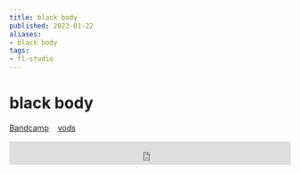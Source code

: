 ```yaml
---
title: black body
published: 2023-01-22
aliases:
- black body
tags:
- fl-studio
---
```


# black body

<div style="display: flex; flex-direction: row; gap: 1rem; margin-bottom: 1rem;">
<div><i class="ri-store-2-fill"></i> <a href="https://music.exodrifter.space/track/black-body">Bandcamp</a></div>
<div><i class="ri-video-fill"></i> <a href="https://vods.exodrifter.space/tag/song-black-body">vods</a></div>
</div>

<iframe style="border: 0; width: 100%; max-width: 700px; height: 42px;" src="https://bandcamp.com/EmbeddedPlayer/album=477085509/size=small/bgcol=333333/linkcol=0f91ff/track=1308634441/transparent=true/" seamless><a href="https://music.exodrifter.space/album/lonely-metro">lonely metro by exodrifter</a></iframe>
